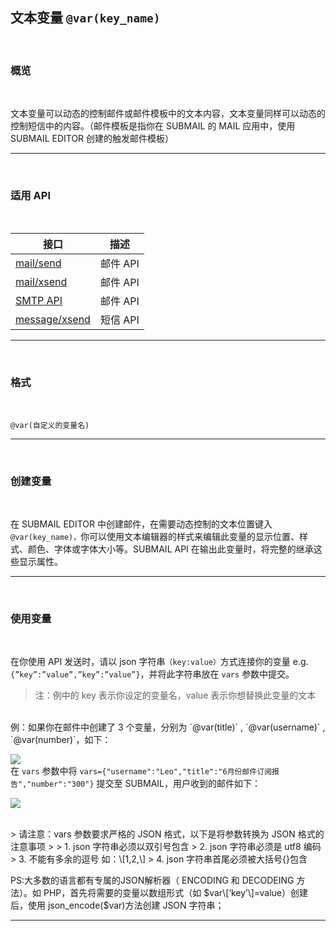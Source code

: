 ##  文本变量 `@var(key_name)`

<br>

### **概览**

<br>

文本变量可以动态的控制邮件或邮件模板中的文本内容，文本变量同样可以动态的控制短信中的内容。（邮件模板是指你在 SUBMAIL 的 MAIL 应用中，使用 SUBMAIL EDITOR 创建的触发邮件模板）

---

<br>

### **适用 API**

<br>

| 接口                                                       | 描述     |
| ---------------------------------------------------------- | -------- |
| [mail/send](https://www.mysubmail.com/documents/4MfRT2)    | 邮件 API |
| [mail/xsend](https://www.mysubmail.com/documents/Vu8Qh3)   | 邮件 API |
| [SMTP API](https://www.mysubmail.com/documents/J2pHa)      | 邮件 API |
| [message/xsend](https://www.mysubmail.com/documents/OOVyh) | 短信 API |

---

<br>

### **格式**

<br>

`@var(自定义的变量名)`

---

<br>

### **创建变量**

<br>

在 SUBMAIL EDITOR 中创建邮件，在需要动态控制的文本位置键入 `@var(key_name)，`你可以使用文本编辑器的样式来编辑此变量的显示位置、样式、颜色、字体或字体大小等。SUBMAIL API 在输出此变量时，将完整的继承这些显示属性。

---

<br>

### **使用变量**

<br>

在你使用 API 发送时，请以 json 字符串`（key:value）`方式连接你的变量    e.g. `{”key”:”value”,”key”:”value”}`，并将此字符串放在 `vars` 参数中提交。

> 注：例中的 key 表示你设定的变量名，value 表示你想替换此变量的文本

<br>
例：如果你在邮件中创建了 3 个变量，分别为 `@var(title)` ,  `@var(username)` , `@var(number)`，如下：

![](https://www.mysubmail.com/libraries/zh_cn/images/ex-var.jpg)
<br>
在 `vars` 参数中将 `vars={"username":"Leo","title":"6月份邮件订阅报告","number":"300"}` 提交至 SUBMAIL，用户收到的邮件如下：

![](https://www.mysubmail.com/libraries/zh_cn/images/ex-var-render.jpg)

<br>
> 请注意：vars 参数要求严格的 JSON 格式，以下是将参数转换为 JSON 格式的注意事项
>
> 1.  json 字符串必须以双引号包含
> 2.  json 字符串必须是 utf8 编码
> 3.  不能有多余的逗号 如：\[1,2,\]
> 4.  json 字符串首尾必须被大括号{}包含 


 PS:大多数的语言都有专属的JSON解析器（ ENCODING 和 DECODEING 方法）。如 PHP，首先将需要的变量以数组形式（如 $var\[‘key’\]=value）创建后，使用  json_encode($var)方法创建 JSON 字符串；



---
